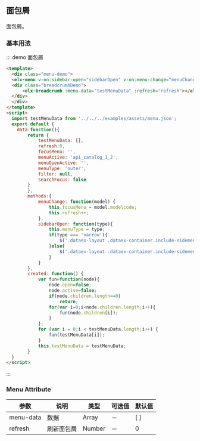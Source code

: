 <script>
  import testMenuData from '../../../examples/assets/menu.json';
  export default {
    data:function(){
	    return {
	    	testMenuData: [],
	    	refresh:0,
	    	focusMenu: '',
	    	menuActive: 'api_catalog_1_2',
	    	menuOpen: '',
	    	menuType: 'outer',
	    	filter: null,
	    	searchFocus: false,
	    	guideArrowShow: false,
	    	refresh: 0,
		}
	},
	methods: {
		menuChange: function(model) {
		    this.focusMenu = model.modelcode;
		    this.refresh++;
		},
		sidebarOpen: function(type){
			this.menuType = type;
		    if(type === 'narrow'){
		    	$('.dataex-layout .dataex-container.include-sidemenu').css("margin-left","52px");
		    }else{
		    	$('.dataex-layout .dataex-container.include-sidemenu').css("margin-left","182px");
		    }
		}
	},
	watch: {
		openValue: function(val, oldVal) {
		    this.menuOpen = val;	
		},
		activeValue: function(val, oldVal) {
		    this.menuActive = val;	
		}
	},
	created: function() {
		var fun=function(node){
			node.open=false;
			node.active=false;
			if(node.children.length==0)
				return;
			for(var i=0;i<node.children.length;i++){
				fun(node.children[i]);
			}
		};
		for (var i = 0;i < testMenuData.length;i++) {
			fun(testMenuData[i]);
		}
		this.testMenuData = testMenuData;
	}
  }
</script>
<style>
.menu-demo{
	height: 400px;
	overflow: hidden;
	position: relative;
}
.breadcrumbDemo{
    background-color: #303643;
    position: absolute;
	right: 0px;
	top: 0px;		
}
</style>

## 面包屑

面包屑。

### 基本用法


::: demo 面包屑
```html
<template>
  <div class="menu-demo">
  <elx-menu v-on:sidebar-open="sidebarOpen" v-on:menu-change="menuChange" :menu-active="menuActive" :menu-open='menuOpen' :menu-data="testMenuData" :type="'outer'" :guide-arrow-show="guideArrowShow"></elx-menu>
  <div class="breadcrumbDemo">
	  <elx-breadcrumb :menu-data="testMenuData" :refresh="refresh"></elx-breadcrumb>
  </div>
  </div>
</template>
<script>
  import testMenuData from '../../../examples/assets/menu.json';
  export default {
    data:function(){
	    return {
	    	testMenuData: [],
	    	refresh:0,
	    	focusMenu: '',
	    	menuActive: 'api_catalog_1_2',
	    	menuOpenActive: '',
	    	menuType: 'outer',
	    	filter: null,
	    	searchFocus: false
	    }	
		},
		methods:{
			menuChange: function(model) {
			    this.focusMenu = model.modelcode;
			    this.refresh++;
			},
			sidebarOpen: function(type){
				this.menuType = type;
			    if(type === 'narrow'){
			    	$('.dataex-layout .dataex-container.include-sidemenu').css("margin-left","52px");
			    }else{
			    	$('.dataex-layout .dataex-container.include-sidemenu').css("margin-left","182px");
			    }
			}
		},
		created: function() {
			var fun=function(node){
				node.open=false;
				node.active=false;
				if(node.children.length==0)
					return;
				for(var i=0;i<node.children.length;i++){
					fun(node.children[i]);
				}
			};
			for (var i = 0;i < testMenuData.length;i++) {
				fun(testMenuData[i]);
			}
			this.testMenuData = testMenuData;
		}
  }
</script>
```
:::


### Menu Attribute
| 参数      | 说明    | 类型      | 可选值       | 默认值   |
|---------- |-------- |---------- |-------------  |-------- |
| menu-data     | 数据  | Array |   －   | [ ] |
| refresh     | 刷新面包屑   | Number | － | 0 |


